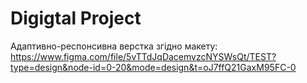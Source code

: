 # Digigtal Project

Адаптивно-респонсивна верстка згідно макету:
https://www.figma.com/file/5vTTdJqDacemvzcNYSWsQt/TEST?type=design&node-id=0-20&mode=design&t=oJ7ffQ21GaxM95FC-0